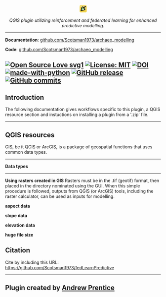 <p align="center">
  <img src="images/icon.png" alt="predictive modelling logo"/>
</p>

<p align="center">
  <em>QGIS plugin utilizing reinforcement and federated learning for enhanced predictive modelling.</em>
</p>

---
**Documentation**: [github.com/Scotsman1973/archaeo_modelling](https://github.com/Scotsman1973/fedLearnPredictive/blob/main/README.md)

**Code**: [github.com/Scotsman1973/archaeo_modelling](https://github.com/Scotsman1973/archaeo_modelling/blob/main/archaeo_modelling.zip)

[![Open Source Love svg1](https://badges.frapsoft.com/os/v1/open-source.svg?v=103)](https://github.com/ellerbrock/open-source-badges/)
[![License: MIT](https://img.shields.io/badge/license-MIT-blue.svg)](https://opensource.org/license/mit)
[![DOI](https://zenodo.org/badge/DOI/10.5281/zenodo.13160810.svg)](https://doi.org/10.5281/zenodo.13160810)
[![made-with-python](https://img.shields.io/badge/Made%20with-Python-ffd040.svg)](https://www.python.org/)
[![GitHub release](https://img.shields.io/github/release/Scotsman1973/archaeo_modelling.svg)](https://github.com/Scotsman1973/archaeo_modelling/releases)
[![GitHub commits](https://img.shields.io/github/commits-since/Scotsman1973/archaeo_modelling/v1.alpha.svg)](https://GitHub.com/Scotsman1973/archaeo_modelling/commit/)
---

## Introduction

The following documentation gives workflows specific to this plugin, a QGIS resource section and instuctions on installing a plugin from a '.zip' file.

---
## QGIS resources
GIS, be it QGIS or ArcGIS, is a package of geospatial functions that uses common data types.

---

**Data types**


---
**Using rasters created in GIS**
Rasters must be in the .tif (geotif) format, then placed in the directory nominated using the GUI.  When this simple procedure is followed, outputs from QGIS (or ArcGIS) tools, including the raster calculator, can be used as inputs for modelling.

**aspect data**



**slope data**



**elevation data**



**huge file size**

## Citation

Cite by including this URL: https://github.com/Scotsman1973/fedLearnPredictive

---

## Plugin created by [Andrew Prentice](https://digitalarchaeology.com.au)
